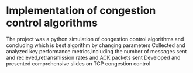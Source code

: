 # Implementation of congestion control algorithms
The project was a python simulation of congestion control algorithms and concluding which is best algorithm by changing parameters
Collected and analyzed key performance metrics,including the number of messages sent and recieved,retransmission rates and ACK packets sent
Developed and presented comprehensive slides on TCP congestion control
